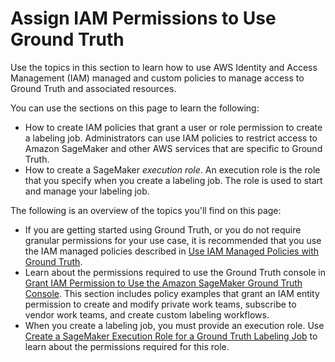 # Assign IAM Permissions to Use Ground Truth<a name="sms-security-permission"></a>

Use the topics in this section to learn how to use AWS Identity and Access Management \(IAM\) managed and custom policies to manage access to Ground Truth and associated resources\. 

You can use the sections on this page to learn the following: 
+ How to create IAM policies that grant a user or role permission to create a labeling job\. Administrators can use IAM policies to restrict access to Amazon SageMaker and other AWS services that are specific to Ground Truth\.
+ How to create a SageMaker *execution role*\. An execution role is the role that you specify when you create a labeling job\. The role is used to start and manage your labeling job\.

The following is an overview of the topics you'll find on this page: 
+ If you are getting started using Ground Truth, or you do not require granular permissions for your use case, it is recommended that you use the IAM managed policies described in [Use IAM Managed Policies with Ground Truth](sms-security-permissions-get-started.md)\.
+ Learn about the permissions required to use the Ground Truth console in [Grant IAM Permission to Use the Amazon SageMaker Ground Truth Console](sms-security-permission-console-access.md)\. This section includes policy examples that grant an IAM entity permission to create and modify private work teams, subscribe to vendor work teams, and create custom labeling workflows\.
+ When you create a labeling job, you must provide an execution role\. Use [Create a SageMaker Execution Role for a Ground Truth Labeling Job](sms-security-permission-execution-role.md) to learn about the permissions required for this role\.
